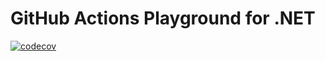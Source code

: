 # GitHub Actions Playground for .NET

[![codecov](https://codecov.io/gh/badgeratu/dotnet-actions/branch/main/graph/badge.svg?token=T4GYR4NVJP)](https://codecov.io/gh/badgeratu/dotnet-actions)
